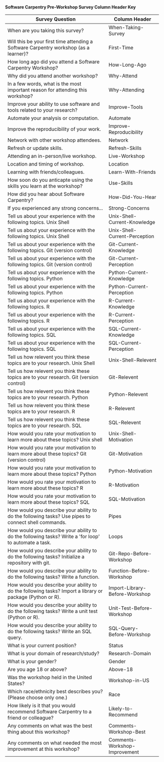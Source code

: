 **Software Carpentry Pre-Workshop Survey Column Header Key**  

Survey Question | Column Header
------------ | -------------
When are you taking this survey? | When-Taking-Survey
Will this be your first time attending a Software Carpentry workshop (as a learner)? | First-Time
How long ago did you attend a Software Carpentry Workshop? | How-Long-Ago
Why did you attend another workshop? | Why-Attend
In a few words, what is the most important reason for attending this workshop? | Why-Attending   
| Improve your ability to use software and tools related to your research? | Improve-Tools      |  
| Automate your analysis or computation.      | Automate |   
| Improve the reproducibility of your work.      | Improve-Reproducibility      |
| Network with other workshop attendees.      | Network      |
| Refresh or update skills.      | Refresh-Skills     |
| Attending an in-person/live workshop.      | Live-Workshop     |
| Location and timing of workshop.      | Location     |
| Learning with friends/colleagues.      | Learn-With-Friends     |
| How soon do you anticapte using the skills you learn at the workshop?      | Use-Skills     | 
| How did you hear about Software Carpentry?      | How-Did-You-Hear     | 
| If you experienced any strong concerns...      | Strong-Concerns     | 
| Tell us about your experience with the following topics. Unix Shell  | Unix-Shell-Current-Knowledge     | 
| Tell us about your experience with the following topics. Unix Shell  | Unix-Shell-Current-Perception     | 
| Tell us about your experience with the following topics. Git (version control)  | Git-Current-Knowledge     |
| Tell us about your experience with the following topics. Git (version control)  | Git-Current-Perception     |
| Tell us about your experience with the following topics. Python  | Python-Current-Knowledge     |
| Tell us about your experience with the following topics. Python  | Python-Current-Perception     |
| Tell us about your experience with the following topics. R  | R-Current-Knowledge     | 
| Tell us about your experience with the following topics. R  | R-Current-Perception     | 
| Tell us about your experience with the following topics. SQL  | SQL-Current-Knowledge     |
| Tell us about your experience with the following topics. SQL  | SQL-Current-Perception     |
| Tell us how relevent you think these topics are to your research. Unix Shell  | Unix-Shell-Relevent     |  
| Tell us how relevent you think these topics are to your research. Git (version control)  | Git-Relevent     |  
| Tell us how relevent you think these topics are to your research. Python  | Python-Relevent     |  
| Tell us how relevent you think these topics are to your research. R  | R-Relevent     |  
| Tell us how relevent you think these topics are to your research. SQL  | SQL-Relevent     |  
| How would you rate your motivation to learn more about these topics? Unix shell | Unix-Shell-Motivation     |
| How would you rate your motivation to learn more about these topics? Git (version control) | Git-Motivation     |
| How would you rate your motivation to learn more about these topics? Python | Python-Motivation     |
| How would you rate your motivation to learn more about these topics? R | R-Motivation     |
| How would you rate your motivation to learn more about these topics? SQL | SQL-Motivation     |
| How would you describe your ability to do the following tasks? Use pipes to connect shell commands. | Pipes     |
| How would you describe your ability to do the following tasks? Write a 'for loop' to automate a task. | Loops     |     
| How would you describe your ability to do the following tasks? Initialize a repository with git.  | Git-Repo-Before-Workshop     |
| How would you describe your ability to do the following tasks? Write a function. | Function-Before-Workshop     |
| How would you describe your ability to do the following tasks? Import a library or package (Python or R). | Import-Library-Before-Workshop     |
| How would you describe your ability to do the following tasks? Write a unit test (Python or R). | Unit-Test-Before-Workshop     |
| How would you describe your ability to do the following tasks? Write an SQL query. | SQL-Query-Before-Workshop     |
| What is your current position? | Status |
| What is your domain of research/study? | Research-Domain |
| What is your gender? | Gender |
| Are you age 18 or above? | Above-18 |
| Was the workshop held in the United States? | Workshop-in-US |
| Which race/ethnicity best describes you? (Please choose only one.) | Race |
| How likely is it that you would recommend Software Carpentry to a friend or colleague? | Likely-to-Recommend |
| Any comments on what was the best thing about this workshop? | Comments-Workshop-Best |
| Any comments on what needed the most improvement at this workshop? | Comments-Workshop-Improvement |
